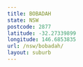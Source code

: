 ```yaml
---
title: BOBADAH
state: NSW
postcode: 2877
latitude: -32.27339899
longitude: 146.6853835
url: /nsw/bobadah/
layout: suburb
---
```

